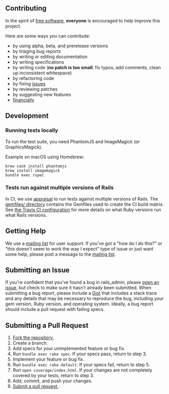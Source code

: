 ## Contributing

In the spirit of [free software][free-sw], **everyone** is encouraged to help
improve this project.

[free-sw]: http://www.fsf.org/licensing/essays/free-sw.html

Here are some ways *you* can contribute:

* by using alpha, beta, and prerelease versions
* by triaging bug reports
* by writing or editing documentation
* by writing specifications
* by writing code (**no patch is too small**: fix typos, add comments, clean up
  inconsistent whitespace)
* by refactoring code
* by fixing [issues][]
* by reviewing patches
* by suggesting new features
* [financially][gittip]

[issues]: https://github.com/railsadminteam/rails_admin/issues
[gittip]: https://www.gittip.com/sferik/

## Development

### Running tests locally

To run the test suite, you need PhantomJS and ImageMagick (or GraphicsMagick).

Example on macOS using Homebrew:

    brew cask install phantomjs
    brew install imagemagick
    bundle exec rspec

### Tests run against multiple versions of Rails

In CI, we use [appraisal] to run tests against multiple versions of Rails.
The [gemfiles/ directory] contains the Gemfiles used to create the CI build
matrix. See [the Travis CI configuration] for more details on what Ruby versions
run what Rails versions.

[appraisal]: https://github.com/thoughtbot/appraisal
[gemfiles/ directory]: ./gemfiles
[the Travis CI configuration]: ./.travis.yml

## Getting Help

We use a [mailing list][list] for user support. If you've got a "how do
I do this?" or "this doesn't seem to work the way I expect" type of
issue or just want some help, please post a message to the [mailing
list][list].

## Submitting an Issue

If you're confident that you've found a bug in
rails_admin, please [open an issue][issues], but check to make sure it hasn't
already been submitted. When submitting a bug report, please include a
[Gist][] that includes a stack trace and any details that may be
necessary to reproduce the bug, including your gem version, Ruby
version, and operating system.  Ideally, a bug report should include a
pull request with failing specs.

[gist]: https://gist.github.com/
[list]: http://groups.google.com/group/rails_admin

## Submitting a Pull Request
1. [Fork the repository.][fork]
2. Create a branch.
3. Add specs for your unimplemented feature or bug fix.
4. Run `bundle exec rake spec`. If your specs pass, return to step 3.
5. Implement your feature or bug fix.
6. Run `bundle exec rake default`. If your specs fail, return to step 5.
7. Run `open coverage/index.html`. If your changes are not completely covered
   by your tests, return to step 3.
8. Add, commit, and push your changes.
9. [Submit a pull request.][pr]

[fork]: http://help.github.com/fork-a-repo/
[pr]: http://help.github.com/send-pull-requests/
